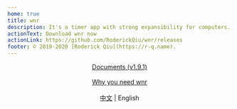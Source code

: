 ```yaml
---
home: true
title: wnr
description: It's a timer app with strong expansibility for computers. 
actionText: Download wnr now
actionLink: https://github.com/RoderickQiu/wnr/releases
footer: © 2019-2020 [Roderick Qiu](https://r-q.name).
---
```


<center><a href="./guide/1-basic-usage.html" class="btn btn--secondary">Documents (v1.9.1)</a></center>

<br />

<center><a href="./why-wnr/yes-wnr.html" class="btn btn--third">Why you need wnr</a></center>

<br />

<center><a href="./zh/">中文</a> | English</center>
